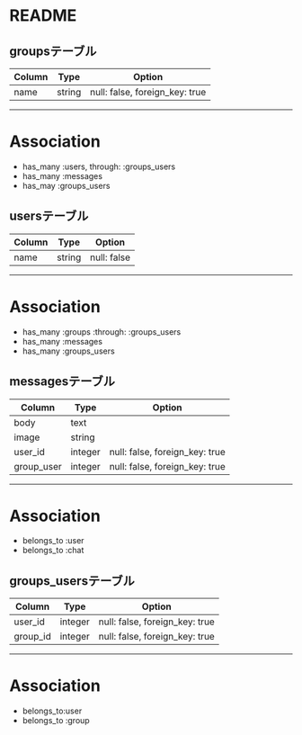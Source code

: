 # README

## groupsテーブル

|Column|Type|Option|
|------|----|------|
|name|string|null: false, foreign_key: true|
--------------------
# Association
- has_many :users, through: :groups_users
- has_many :messages
- has_may :groups_users

## usersテーブル

|Column|Type|Option|
|------|----|------|
|name|string|null: false|
--------------------
# Association
- has_many :groups :through: :groups_users
- has_many :messages
- has_many :groups_users

## messagesテーブル

|Column|Type|Option|
|------|----|------|
|body|text||
|image|string||
|user_id|integer|null: false, foreign_key: true|
|group_user|integer|null: false, foreign_key: true|
--------------------
# Association
- belongs_to :user
- belongs_to :chat

## groups_usersテーブル

|Column|Type|Option|
|------|----|------|
|user_id|integer|null: false, foreign_key: true|
|group_id|integer|null: false, foreign_key: true|
--------------------
# Association
- belongs_to:user
- belongs_to :group
